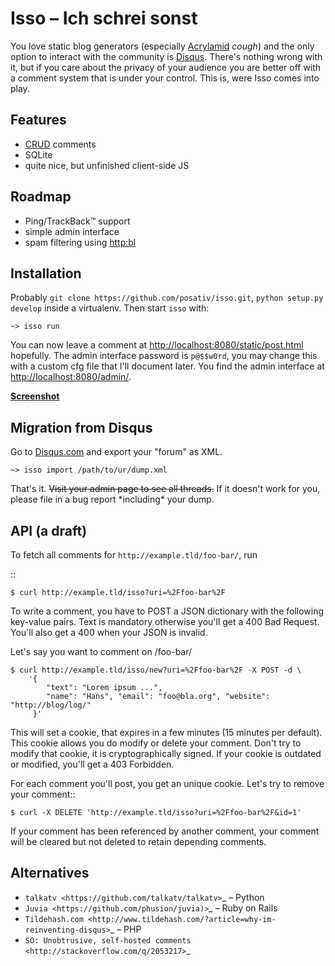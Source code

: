 Isso – Ich schrei sonst
=======================

You love static blog generators (especially [Acrylamid][1] *cough*) and the
only option to interact with the community is [Disqus][2]. There's nothing
wrong with it, but if you care about the privacy of your audience you are
better off with a comment system that is under your control. This is, were
Isso comes into play.

[1]: https://github.com/posativ/acrylamid
[2]: https://disqus.com/


Features
--------

* [CRUD](https://en.wikipedia.org/wiki/Create,_read,_update_and_delete) comments
* SQLite
* quite nice, but unfinished client-side JS


Roadmap
-------

- Ping/TrackBack™ support
- simple admin interface
- spam filtering using [http:bl][3]

[3]: https://www.projecthoneypot.org/


Installation
------------

Probably `git clone https://github.com/posativ/isso.git`, `python setup.py develop`
inside a virtualenv. Then start `isso` with:

    ~> isso run

You can now leave a comment at <http://localhost:8080/static/post.html> hopefully.
The admin interface password is `p@$$w0rd`, you may change this with a custom cfg
file that I'll document later. You find the admin interface at <http://localhost:8080/admin/>.

**[Screenshot](http://posativ.org/~tmp/isso-preview.png)**


Migration from Disqus
---------------------

Go to [Disqus.com](https://disqus.com/) and export your "forum" as XML.

    ~> isso import /path/to/ur/dump.xml

That's it. <del>Visit your admin page to see all threads.</del> If it doesn't work for
you, please file in a bug report \*including\* your dump.


API (a draft)
-------------

To fetch all comments for `http://example.tld/foo-bar/`, run

::

    $ curl http://example.tld/isso?uri=%2Ffoo-bar%2F

To write a comment, you have to POST a JSON dictionary with the following
key-value pairs. Text is mandatory otherwise you'll get a 400 Bad Request.
You'll also get a 400 when your JSON is invalid.

Let's say you want to comment on /foo-bar/

    $ curl http://example.tld/isso/new?uri=%2Ffoo-bar%2F -X POST -d \
        '{
            "text": "Lorem ipsum ...",
            "name": "Hans", "email": "foo@bla.org", "website": "http://blog/log/"
         }'

This will set a cookie, that expires in a few minutes (15 minutes per default).
This cookie allows you do modify or delete your comment. Don't try to modify
that cookie, it is cryptographically signed. If your cookie is outdated or
modified, you'll get a 403 Forbidden.

For each comment you'll post, you get an unique cookie. Let's try to remove
your comment::

    $ curl -X DELETE 'http://example.tld/isso?uri=%2Ffoo-bar%2F&id=1'

If your comment has been referenced by another comment, your comment will be
cleared but not deleted to retain depending comments.

Alternatives
------------

- `talkatv <https://github.com/talkatv/talkatv>`_ – Python
- `Juvia <https://github.com/phusion/juvia)>`_ – Ruby on Rails
- `Tildehash.com <http://www.tildehash.com/?article=why-im-reinventing-disqus>`_ – PHP
- `SO: Unobtrusive, self-hosted comments <http://stackoverflow.com/q/2053217>`_
